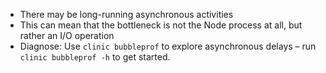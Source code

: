 - There may be long-running asynchronous activities
- This can mean that the bottleneck is not the Node process at all, but rather an I/O operation
- Diagnose: Use `clinic bubbleprof` to explore asynchronous delays – run <code class='snippet'>clinic bubbleprof -h</code> to get started.
